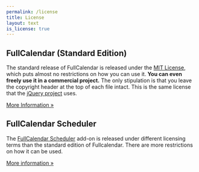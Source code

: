 ```yaml
---
permalink: /license
title: License
layout: text
is_license: true
---
```


## FullCalendar (Standard Edition)

The standard release of FullCalendar is released under the
<a href='{{ site.fullcalendar_repo }}/blob/master/LICENSE.txt'>MIT License</a>,
which puts almost no restrictions
on how you can use it. <b>You can even freely use it in a commercial project.</b>
The only stipulation is that you leave the copyright header at the top of each file intact.
This is the same license that the <a href='http://jquery.com/'>jQuery project</a> uses.

<a href='http://en.wikipedia.org/wiki/MIT_License' target='_blank'>More Information &raquo;</a>

## FullCalendar Scheduler

The <a href='{{ site.baseurl }}/purchase'>FullCalendar Scheduler</a> add-on is released under different
licensing terms than the standard edition of Fullcalendar. There are more restrictions on how it can be used.

<a href='{{ site.baseurl }}/license/premium'>More information &raquo;</a>
